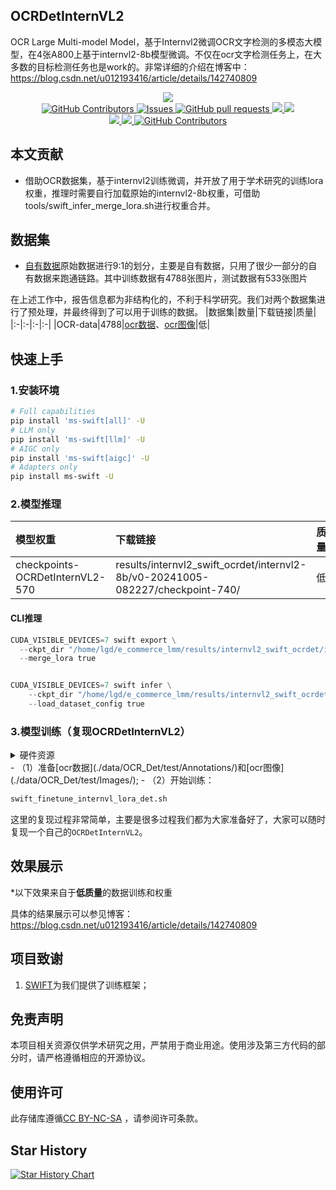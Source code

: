 ## OCRDetInternVL2

OCR Large Multi-model Model，基于Internvl2微调OCR文字检测的多模态大模型，在4张A800上基于internvl2-8b模型微调。不仅在ocr文字检测任务上，在大多数的目标检测任务也是work的。非常详细的介绍在博客中：https://blog.csdn.net/u012193416/article/details/142740809

 <p align="center">
      <a href='https://github.com/leeguandong/OCRDetInternVL2'>
            <img src='https://img.shields.io/badge/Project-Page-Green'>
      </a>
      </br>
      <a href="https://github.com/leeguandong/OCRDetInternVL2/graphs/contributors">
        <img alt="GitHub Contributors" src="https://img.shields.io/github/contributors/leeguandong/OCRDetInternVL2" />
      </a>
      <a href="https://github.com/leeguandong/OCRDetInternVL2/issues">
        <img alt="Issues" src="https://img.shields.io/github/issues/leeguandong/OCRDetInternVL2?color=0088ff" />
      </a>
      <a href="https://github.com/leeguandong/OCRDetInternVL2/pulls">
        <img alt="GitHub pull requests" src="https://img.shields.io/github/issues-pr/leeguandong/OCRDetInternVL2?color=0088ff" />
      </a>
      <a href=href="https://github.com/leeguandong/OCRDetInternVL2/stargazers">
        <img src="https://img.shields.io/github/stars/leeguandong/OCRDetInternVL2?color=ccf">
      </a>
      <a href=href="https://github.com/leeguandong/OCRDetInternVL2">
        <img src="https://img.shields.io/github/repo-size/leeguandong/OCRDetInternVL2.svg?style=flat-square">
      </a>
      </br>
      <a href=href="https://github.com/leeguandong/OCRDetInternVL2">
        <img src="https://visitor-badge.laobi.icu/badge?page_id=https://github.com/leeguandong/OCRDetInternVL2">
      </a>
      <a href=href="https://github.com/leeguandong/OCRDetInternVL2">
        <img src="https://img.shields.io/github/last-commit/leeguandong/OCRDetInternVL2">
      </a>
      <a href="https://github.com/leeguandong/OCRDetInternVL2/blob/main/LICENSE">
        <img alt="GitHub Contributors" src="https://img.shields.io/badge/License-CC%20BY--NC--SA%204.0-lightgrey.svg" />
      </a>
  </p>

## 本文贡献

- 借助OCR数据集，基于internvl2训练微调，并开放了用于学术研究的训练lora权重，推理时需要自行加载原始的internvl2-8b权重，可借助tools/swift_infer_merge_lora.sh进行权重合并。
## 数据集

- [自有数据](./data/ocr_det_test_dataset.jsonl)原始数据进行9:1的划分，主要是自有数据，只用了很少一部分的自有数据来跑通链路。其中训练数据有4788张图片，测试数据有533张图片

在上述工作中，报告信息都为非结构化的，不利于科学研究。我们对两个数据集进行了预处理，并最终得到了可以用于训练的数据。
|数据集|数量|下载链接|质量|
|:-|:-|:-|:-|
|OCR-data|4788|[ocr数据](./data/OCR_Det/test/Annotations/)、[ocr图像](./data/OCR_Det/test/Images/)|低|


## 快速上手

### 1.安装环境
```bash
# Full capabilities
pip install 'ms-swift[all]' -U
# LLM only
pip install 'ms-swift[llm]' -U
# AIGC only
pip install 'ms-swift[aigc]' -U
# Adapters only
pip install ms-swift -U
```
### 2.模型推理

|模型权重|下载链接|质量|微调方法|
|:-|:-|:-|:-|
|checkpoints-OCRDetInternVL2-570|results/internvl2_swift_ocrdet/internvl2-8b/v0-20241005-082227/checkpoint-740/|低|LoRA|

#### CLI推理

```python
CUDA_VISIBLE_DEVICES=7 swift export \
  --ckpt_dir "/home/lgd/e_commerce_lmm/results/internvl2_swift_ocrdet/internvl2-8b/v0-20241005-082227/checkpoint-740/" \
  --merge_lora true


CUDA_VISIBLE_DEVICES=7 swift infer \
    --ckpt_dir "/home/lgd/e_commerce_lmm/results/internvl2_swift_ocrdet/internvl2-8b/v0-20241005-082227/checkpoint-740-merged/" \
    --load_dataset_config true
```
### 3.模型训练（复现OCRDetInternVL2）

<details>
  <summary>硬件资源</summary>
  <p>* 实验在A800 (4X, 80GB)上进行</p>
</details>
 - （1）准备[ocr数据](./data/OCR_Det/test/Annotations/)和[ocr图像](./data/OCR_Det/test/Images/);          
 - （2）开始训练：

```bash
swift_finetune_internvl_lora_det.sh
```
这里的复现过程非常简单，主要是很多过程我们都为大家准备好了，大家可以随时复现一个自己的`OCRDetInternVL2`。

## 效果展示

*以下效果来自于**低质量**的数据训练和权重   

具体的结果展示可以参见博客：https://blog.csdn.net/u012193416/article/details/142740809


## 项目致谢

1. [SWIFT](https://github.com/modelscope/swift)为我们提供了训练框架；

## 免责声明

本项目相关资源仅供学术研究之用，严禁用于商业用途。使用涉及第三方代码的部分时，请严格遵循相应的开源协议。

## 使用许可

此存储库遵循[CC BY-NC-SA](https://creativecommons.org/licenses/by-nc-sa/4.0/) ，请参阅许可条款。

## Star History

<a href="https://star-history.com/#leeguandong/OCRDetInternVL2&Date">

  <picture>
    <source media="(prefers-color-scheme: dark)" srcset="https://api.star-history.com/svg?repos=leeguandong/OCRDetInternVL2&type=Date&theme=dark" />
    <source media="(prefers-color-scheme: light)" srcset="https://api.star-history.com/svg?repos=leeguandong/OCRDetInternVL2&type=Date" />
    <img alt="Star History Chart" src="https://api.star-history.com/svg?repos=leeguandong/OCRDetInternVL2&type=Date" />
  </picture>

</a>
